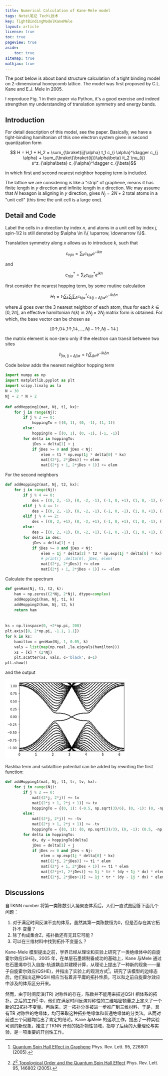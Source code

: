 ```yaml
---
title: Numerical Calculation of Kane-Mele model
tags: Note\笔记 Tech\技术
key: TightBindingModelKaneMele
layout: article
license: true
toc: true
pageview: true
aside:
    toc: true
sitemap: true
mathjax: true
---
```


$$\newcommand{\ad}{\text{ad}}$$
$$\newcommand{\End}{\text{End}}$$

The post below is about band structure calculation of a tight binding model on 2-dimensional honeycomb lattice. The model was first proposed by C.L. Kane and E.J. Mele in 2005.

I reproduce Fig. 1 in their paper via Python, it's a good exercise and indeed strengthen my understanding of translation symmetry and energy bands.

<!--more-->

## Introduction

For detail description of this model, see the paper. Basically, we have a tight-binding hamiltonian of this one electron system given in second quantization form

$$ H = H_1 + H_2 = \sum_{\braket{ij}\alpha} t_1 c_{i \alpha}^\dagger c_{j \alpha} + \sum_{\braket{\braket{ij}}\alpha\beta} it_2 \nu_{ij} s^z_{\alpha\beta} c_{i\alpha}^\dagger c_{j\beta}$$

in which first and second nearest neighbor hopping term is included.

The lattice we are considering is like a "strip" of graphene, means it has finite length in $y$ direction and infinite length in $x$ direction. We may assume that $N$ hexagon is aligning in $y$ direction, gives $N_j = 2N+2$ total atoms in a "unit cell" (this time the unit cell is a large one).

## Detail and Code

Label the cells in $x$ direction by index $n$, and atoms in a unit cell by index $j$, spin-1/2 is still denoted by $\alpha \in \\{ \uparrow, \downarrow \\}$.

Translation symmetry along $x$ allows us to introduce $k$, such that

$$ c_{nj\alpha} = \sum_k c_{kj\alpha} e^{-ikn}$$

and

$$ c^\dagger_{nj\alpha} = \sum_k c^\dagger_{kj\alpha} e^{ikn}$$

first consider the nearest hopping term, by some routine calculation

$$H_1 = t_1 \sum_k \sum_{j} \sum_{\Delta} c^\dagger_{kj\alpha} c_{k(j+\Delta j)\alpha} e^{-i k \Delta n}$$

where $\Delta$ goes over the 3 nearest neighbor of each atom, thus for each $k \in [0, 2\pi]$, an effective hamiltonian $h(k)$ in $2N_j \times 2N_j$ matrix form is obtained. For which, the base vector can be chosen as

$$\left[ 0\uparrow, 0 \downarrow, 1\uparrow, 1\downarrow, \dots , Nj-1\uparrow, Nj-1\downarrow \right]$$

the matrix element is non-zero only if the electron can transit between two sites

$$h_{j\alpha, (j+\Delta j)\alpha} = t_1 \sum_{\Delta n} e^{-i k \Delta n}$$

Code below adds the nearest neighbor hopping term

```python
import numpy as np
import matplotlib.pyplot as plt
import scipy.linalg as la
N = 30
Nj = 2 * N + 2

def addHopping1(mat, Nj, t1, kx):
    for j in range(Nj):
        if j % 2 == 0:
            hoppingTo = [(0, 1), (0, -1), (1, 1)]
        else:
            hoppingTo = [(0, 1), (0, -1), (-1, -1)]
        for delta in hoppingTo:
            jDes = delta[1] + j
            if jDes >= 0 and jDes < Nj:
                elem = t1 * np.exp(1j * delta[0] * kx)
                mat[(2*j, 2*jDes)] += elem
                mat[(2*j + 1, 2*jDes + 1)] += elem
```

For the second neighbors

```python
def addHopping2(mat, Nj, t2, kx):
    for j in range(Nj):
        if j % 4 == 0:
            des = [(0, 2, -1), (0, -2, -1), (-1, 0, +1), (1, 0, -1), (+1, -2, +1), (+1, 2, +1)]
        elif j % 4 == 1:
            des = [(0, 2, -1), (0, -2, -1), (-1, 0, -1), (1, 0, +1), (-1, -2, +1), (-1, 2, +1)]
        elif j % 4 == 2:
            des = [(0, 2, +1), (0, -2, +1), (-1, 0, +1), (1, 0, -1), (-1, -2, -1), (-1, 2, -1)]
        else:
            des = [(0, 2, +1), (0, -2, +1), (-1, 0, -1), (1, 0, +1), (+1, -2, -1), (+1, 2, -1)]
        for delta in des:
            jDes = delta[1] + j
            if jDes >= 0 and jDes < Nj:
                elem = 1j * delta[2] * t2 * np.exp(1j * delta[0] * kx)
                # print(j ,delta[0], jDes, elem)
                mat[(2*j, 2*jDes)] += elem
                mat[(2*j + 1, 2*jDes + 1)] += -elem
```
Calculate the spectrum

```python
def genHam(Nj, t1, t2, k):
    ham = np.zeros((2*Nj, 2*Nj), dtype=complex)
    addHopping1(ham, Nj, t1, k)
    addHopping2(ham, Nj, t2, k)
    return ham


ks = np.linspace(0, +2*np.pi, 200)
plt.axis([0, 2*np.pi, -1.1, 1.1])
for k in ks:
    hamilton = genHam(Nj, 1, 0.05, k)
    vals = list(map(np.real ,la.eigvals(hamilton)))
    xs = [k] * (2*Nj)
    plt.scatter(xs, vals, c='black', s=1)
plt.show()
```

and the output

![spectrum](/assets/images/KaneMeleSpectrum1.png)

Rashba term and sublattice potential can be added by rewriting the first function:

```python
def addHopping1(mat, Nj, t1, tr, tv, kx):
    for j in range(Nj):
        if j % 2 == 0:
            mat[(2*j, 2*j)] += tv
            mat[(2*j + 1, 2*j + 1)] += tv
            hoppingTo = {(0, 1): (-0.5, np.sqrt(3)/6), (0, -1): (0, -np.sqrt(3)/3), (1, 1): (0.5, np.sqrt(3)/6)}
        else:
            mat[(2*j, 2*j)] += -tv
            mat[(2*j + 1, 2*j + 1)] += -tv
            hoppingTo = {(0, 1): (0, np.sqrt(3)/3), (0, -1): (0.5, -np.sqrt(3)/6), (-1, -1): (-0.5, -np.sqrt(3)/6)}
        for delta in hoppingTo:
            dx, dy = hoppingTo[delta]
            jDes = delta[1] + j
            if jDes >= 0 and jDes < Nj:
                elem = np.exp(1j * delta[0] * kx)
                mat[(2*j, 2*jDes)] += t1 * elem
                mat[(2*j + 1, 2*jDes + 1)] += t1 * elem
                mat[(2*j+1, 2*jDes)] += 1j * tr * (dy + 1j * dx) * elem
                mat[(2*j, 2*jDes+1)] += 1j * tr * (dy - 1j * dx) * elem
```

## Discussions

自TKNN number 将第一类陈数引入凝聚态体系后，人们一直试图回答下面几个问题：

1. 对于满足时间反演不变的体系，虽然其第一类陈数恒为0，但是否存在其它拓扑不
变量？
2. 除了构成集合Z，拓扑数还有无其它可能？
3. 可以在三维材料中找到拓扑不变量么？

Kane-Mele 模型提出之前，学界已经从理论和实验上研究了一类绝缘体中的自旋霍尔效应(SHE)。2005 年，在单层石墨烯制备成功的基础上，Kane 与Mele 通过在石墨烯中引入自旋-轨道耦合并建模计算，从理论上提出了一种新的现象——量子自旋霍尔效应(QSHE)，并指出了实验上的观测方式[^2]。研究了该模型的边缘态后，他们指出这种QSH 相应当有着非平庸的拓扑性质，可以和之前自旋霍尔效应中涉及的体系区分开来。

然而，由于时间反演(TR) 对称性的存在，陈数并不能用来描述QSH 相体系的拓扑。之后的工作[^3] 中，他们在满足时间反演对称性的二维哈密顿量之上定义了一个新的Z2拓扑不变量。再后来，这一拓扑分类被进一步推广到三维材料，于是，具有TR 对称性的绝缘体，均可采取这种拓扑绝缘体和普通绝缘体的分类法。从而对前述三个问题均给出了肯定的结论。Kane 与Mele 的这项工作，提出了一种实验可测的新现象，推进了TKNN 开创的拓扑物性领域，指导了后续的大量理论与实验，是一项重要的开创性工作。


[^3]: [$Z^2$ Topological Order and the Quantum Spin Hall Effect](https://link.aps.org/doi/10.1103/PhysRevLett.95.146802) Phys. Rev. Lett. 95, 146802 (2005).

[^2]: [Quantum Spin Hall Effect in Graphene](https://journals.aps.org/prl/abstract/10.1103/PhysRevLett.95.226801) Phys. Rev. Lett. 95, 226801 (2005).